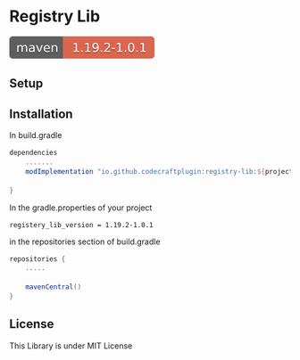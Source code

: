 # Registry Lib
[![](readmefiles/maven-registry-lib.svg)](https://repo.maven.apache.org/maven2/io/github/codecraftplugin/)

## Setup

## Installation

In build.gradle

```groovy
dependencies
    .......
    modImplementation "io.github.codecraftplugin:registry-lib:${project.registery_lib_version}"

}
```
In the gradle.properties of your project
```properties
registery_lib_version = 1.19.2-1.0.1
```
in the repositories section of build.gradle
```groovy
repositories {
    .....

    mavenCentral()
}
```
## License
This Library is under MIT License



